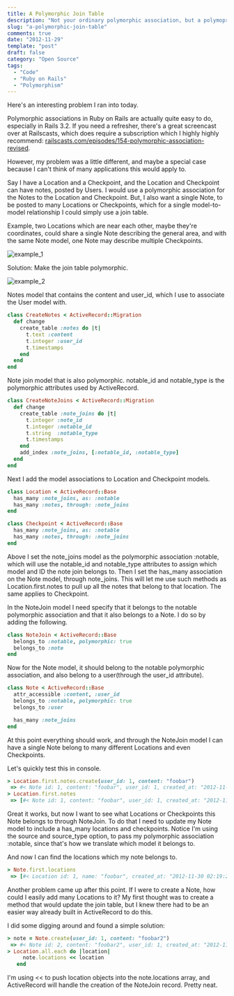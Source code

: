 ```yaml
---
title: A Polymorphic Join Table
description: "Not your ordinary polymorphic association, but a polymoprhic join table for Ruby on Rails."
slug: "a-polymorphic-join-table"
comments: true
date: "2012-11-29"
template: "post"
draft: false
category: "Open Source"
tags:
  - "Code"
  - "Ruby on Rails"
  - "Polymorphism"
---
```


Here's an interesting problem I ran into today.

Polymorphic associations in Ruby on Rails are actually quite easy to do, especially in Rails 3.2. If you need a refresher, there's a great screencast over at Railscasts, which does require a subscription which I highly highly recommend: [railscasts.com/episodes/154-polymorphic-association-revised](http://railscasts.com/episodes/154-polymorphic-association-revised).

However, my problem was a little different, and maybe a special case because I can't think of many applications this would apply to.

Say I have a Location and a Checkpoint, and the Location and Checkpoint can have notes, posted by Users. I would use a polymorphic association for the Notes to the Location and Checkpoint. But, I also want a single Note, to be posted to many Locations or Checkpoints, which for a single model-to-model relationship I could simply use a join table.

Example, two Locations which are near each other, maybe they're coordinates, could share a single Note describing the general area, and with the same Note model, one Note may describe multiple Checkpoints.

![example_1](/media/Screen%20Shot%202012-11-29%20at%2011.59.59%20AM.jpg)

Solution: Make the join table polymorphic.

![example_2](/media/Screen%20Shot%202012-11-29%20at%204.53.50%20PM.jpg)

Notes model that contains the content and user_id, which I use to associate the User model with.

```ruby
class CreateNotes < ActiveRecord::Migration
  def change
    create_table :notes do |t|
      t.text :content
      t.integer :user_id
      t.timestamps
    end
  end
end
```

Note join model that is also polymorphic. notable_id and notable_type is the polymorphic attributes used by ActiveRecord.

```ruby
class CreateNoteJoins < ActiveRecord::Migration
  def change
    create_table :note_joins do |t|
      t.integer :note_id
      t.integer :notable_id
      t.string  :notable_type
      t.timestamps
    end
    add_index :note_joins, [:notable_id, :notable_type]
  end
end
```

Next I add the model associations to Location and Checkpoint models.

```ruby
class Location < ActiveRecord::Base
  has_many :note_joins, as: :notable
  has_many :notes, through: :note_joins
end
```

```ruby
class Checkpoint < ActiveRecord::Base
  has_many :note_joins, as: :notable
  has_many :notes, through: :note_joins
end
```

Above I set the note_joins model as the polymorphic association :notable, which will use the notable_id and notable_type attributes to assign which model and ID the note join belongs to. Then I set the has_many association on the Note model, through note_joins. This will let me use such methods as Location.first.notes to pull up all the notes that belong to that location. The same applies to Checkpoint.

In the NoteJoin model I need specify that it belongs to the notable polymorphic association and that it also belongs to a Note. I do so by adding the following.

```ruby
class NoteJoin < ActiveRecord::Base
  belongs_to :notable, polymorphic: true
  belongs_to :note
end
```

Now for the Note model, it should belong to the notable polymorphic association, and also belong to a user(through the user_id attribute).

```ruby
class Note < ActiveRecord::Base
  attr_accessible :content, :user_id
  belongs_to :notable, polymorphic: true
  belongs_to :user

  has_many :note_joins
end
```

At this point everything should work, and through the NoteJoin model I can have a single Note belong to many different Locations and even Checkpoints.

Let's quickly test this in console.

```ruby
> Location.first.notes.create(user_id: 1, content: "foobar")
 => #< Note id: 1, content: "foobar", user_id: 1, created_at: "2012-11-30 02:19:24", updated_at: "2012-11-30 02:19:24" >
> Location.first.notes
 => [#< Note id: 1, content: "foobar", user_id: 1, created_at: "2012-11-30 02:19:24", updated_at: "2012-11-30 02:19:24" >]
```

Great it works, but now I want to see what Locations or Checkpoints this Note belongs to through NoteJoin. To do that I need to update my Note model to include a has_many locations and checkpoints. Notice I'm using the source and source_type option, to pass my polymorphic association :notable, since that's how we translate which model it belongs to.

<script src="https://gist.github.com/4173290.js?file=revised_note.rb"></script>

And now I can find the locations which my note belongs to.

```ruby
> Note.first.locations
 => [#< Location id: 1, name: "foobar", created_at: "2012-11-30 02:19:24", updated_at: "2012-11-30 02:19:24" >]
```

Another problem came up after this point. If I were to create a Note, how could I easily add many Locations to it? My first thought was to create a method that would update the join table, but I knew there had to be an easier way already built in ActiveRecord to do this.

I did some digging around and found a simple solution:

```ruby
> note = Note.create(user_id: 1, content: "foobar2")
 => #< Note id: 2, content: "foobar2", user_id: 1, created_at: "2012-11-30 02:19:24", updated_at: "2012-11-30 02:19:24" >
> Location.all.each do |location|
     note.locations << location
   end
```

I'm using << to push location objects into the note.locations array, and ActiveRecord will handle the creation of the NoteJoin record. Pretty neat.